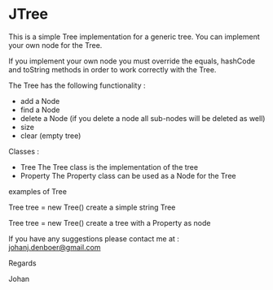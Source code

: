 JTree
=====

This is a simple Tree implementation for a generic tree. You can implement your
own node for the Tree. 

If you implement your own node you must override the
equals, hashCode and toString methods in order to work correctly with the Tree.

The Tree has the following functionality :
- add a Node
- find a Node
- delete a Node (if you delete a node all sub-nodes will be deleted as well)
- size
- clear (empty tree) 

Classes :
- Tree 
  The Tree class is the implementation of the tree
- Property
  The Property class can be used as a Node for the Tree

examples of Tree

Tree<String> tree = new Tree<String>() create a simple string Tree

Tree<Property> tree = new Tree<Property>() create a tree with a Property as node

If you have any suggestions please contact me at : johanj.denboer@gmail.com

Regards

Johan




